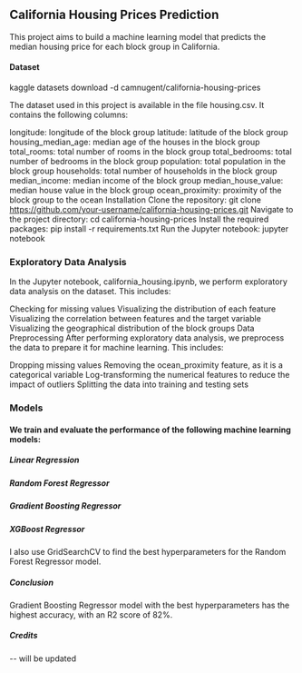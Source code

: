 ## California Housing Prices Prediction 

This project aims to build a machine learning model that predicts the median housing price for each block group in California.

#### Dataset

kaggle datasets download -d camnugent/california-housing-prices

The dataset used in this project is available in the file housing.csv.  It contains the following columns:

longitude: longitude of the block group
latitude: latitude of the block group
housing_median_age: median age of the houses in the block group
total_rooms: total number of rooms in the block group
total_bedrooms: total number of bedrooms in the block group
population: total population in the block group
households: total number of households in the block group
median_income: median income of the block group
median_house_value: median house value in the block group
ocean_proximity: proximity of the block group to the ocean
Installation
Clone the repository: git clone https://github.com/your-username/california-housing-prices.git
Navigate to the project directory: cd california-housing-prices
Install the required packages: pip install -r requirements.txt
Run the Jupyter notebook: jupyter notebook
### Exploratory Data Analysis
In the Jupyter notebook, california_housing.ipynb, we perform exploratory data analysis on the dataset. This includes:

Checking for missing values
Visualizing the distribution of each feature
Visualizing the correlation between features and the target variable
Visualizing the geographical distribution of the block groups
Data Preprocessing
After performing exploratory data analysis, we preprocess the data to prepare it for machine learning. This includes:

Dropping missing values
Removing the ocean_proximity feature, as it is a categorical variable
Log-transforming the numerical features to reduce the impact of outliers
Splitting the data into training and testing sets
### Models
#### We train and evaluate the performance of the following machine learning models:

##### Linear Regression
##### Random Forest Regressor
##### Gradient Boosting Regressor
##### XGBoost Regressor

I also use GridSearchCV to find the best hyperparameters for the Random Forest Regressor model.

##### Conclusion
Gradient Boosting Regressor model with the best hyperparameters has the highest accuracy, with an R2 score of 82%.

##### Credits 
-- will be updated


```python

```
